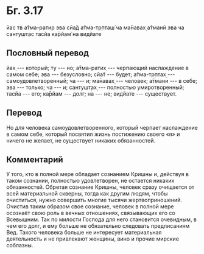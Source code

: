 # Бг. 3.17

йас тв а̄тма-ратир эва сйа̄д а̄тма-тр̣пташ́ ча ма̄навах̣ а̄тманй эва ча
сантушт̣ас тасйа ка̄рйам̇ на видйате

## Пословный перевод

йах̣ --- который; ту --- но; а̄тма-ратих̣ --- черпающий наслаждение в самом
себе; эва --- безусловно; сйа̄т --- будет; а̄тма-тр̣птах̣ ---
самоудовлетворенный; ча --- и; ма̄навах̣ --- человек; а̄тмани --- в себе;
эва --- только; ча --- и; сантушт̣ах̣ --- полностью умиротворенный; тасйа
--- его; ка̄рйам --- долг; на --- не; видйате --- существует.

## Перевод

Но для человека самоудовлетворенного, который черпает наслаждение в
самом себе, который посвятил жизнь постижению своего «я» и ничего не
желает, не существует никаких обязанностей.

## Комментарий

У того, кто в полной мере обладает сознанием Кришны и, действуя в таком
сознании, полностью удовлетворен, не остается никаких обязанностей.
Обретая сознание Кришны, человек сразу очищается от всей материальной
скверны, тогда как другим людям, чтобы очиститься, нужно совершить
многие тысячи жертвоприношений. Очистив таким образом свое сознание,
человек в полной мере осознаёт свою роль в вечных отношениях,
связывающих его со Всевышним. Так по милости Господа для него становится
очевидным, в чем его долг, и ему больше не обязательно следовать
предписаниям Вед. Такого человека больше не интересует материальная
деятельность и не привлекают женщины, вино и прочие мирские соблазны.

